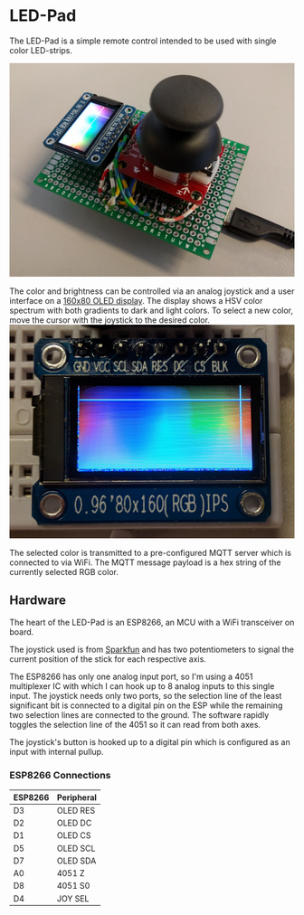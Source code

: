 LED-Pad
=======

The LED-Pad is a simple remote control intended to be used with single color
LED-strips.

![The LED-Pad assembled on a protoboard](img/assembled.jpg)

The color and brightness can be controlled via an analog joystick and a user
interface on a
[160x80 OLED display](https://nl.aliexpress.com/item/1-stks-IPS-0-96-inch-7-P-SPI-HD-65-K-Volledige-Kleur-OLED-Module/32857836858.html?spm=a2g0s.9042311.0.0.58cb4c4dN5Fwb4).
The display shows a HSV color spectrum with both gradients to dark and light
colors. To select a new color, move the cursor with the joystick to the desired
color.
![The color selection user interface](img/display-colsel.jpg)

The selected color is transmitted to a pre-configured MQTT server which is
connected to via WiFi. The MQTT message payload is a hex string of the
currently selected RGB color.

## Hardware
The heart of the LED-Pad is an ESP8266, an MCU with a WiFi transceiver on board.

The joystick used is from [Sparkfun](https://www.sparkfun.com/products/9032)
and has two potentiometers to signal the current position of the stick for each
respective axis.

The ESP8266 has only one analog input port, so I'm using a 4051 multiplexer IC
with which I can hook up to 8 analog inputs to this single input. The joystick
needs only two ports, so the selection line of the least significant bit is
connected to a digital pin on the ESP while the remaining two selection lines
are connected to the ground. The software rapidly toggles the selection line of
the 4051 so it can read from both axes.

The joystick's button is hooked up to a digital pin which is configured as an
input with internal pullup.

### ESP8266 Connections
| ESP8266 | Peripheral |
| ------- | ---------- |
| D3      | OLED RES   |
| D2      | OLED DC    |
| D1      | OLED CS    |
| D5      | OLED SCL   |
| D7      | OLED SDA   |
| A0      | 4051 Z     |
| D8      | 4051 S0    |
| D4      | JOY SEL    |
